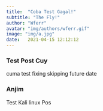 ```yaml
---
title:  "Coba Test Gagal!"
subtitle: "The Fly!"
author: "Wferr"
avatar: "img/authors/wferr.gif"
image: "img/a.jpg"
date:   2021-04-15 12:12:12
---
```


### Test Post Cuy
cuma test fixing skipping future date
### Anjim
Test Kali linux Pos
